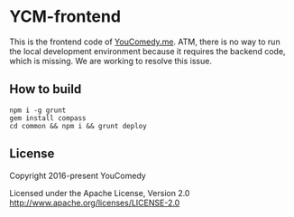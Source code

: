 # YCM-frontend

This is the frontend code of [YouComedy.me](http://youcomedy.me). ATM, there is no way to run the local development environment because it requires the backend code, which is missing. We are working to resolve this issue.

## How to build
```
npm i -g grunt
gem install compass
cd common && npm i && grunt deploy
```

## License
Copyright 2016-present YouComedy

Licensed under the Apache License, Version 2.0
http://www.apache.org/licenses/LICENSE-2.0
